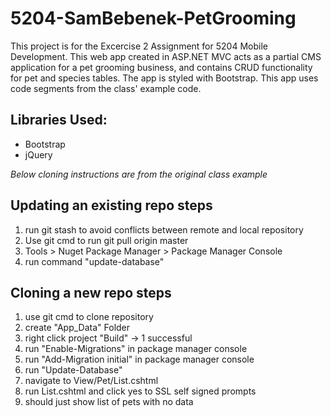 # 5204-SamBebenek-PetGrooming
This project is for the Excercise 2 Assignment for 5204 Mobile Development. This web app created in ASP.NET MVC acts as a partial CMS application for a 
pet grooming business, and contains CRUD functionality for pet and species tables. The app is styled with Bootstrap. This app uses code segments from the class' example code.
<h2>Libraries Used:</h2>
<ul>
<li>Bootstrap</li>
<li>jQuery</li>
</ul>
<i>Below cloning instructions are from the original class example</i>
<h2>Updating an existing repo steps</h2>
<ol>
  <li>run git stash to avoid conflicts between remote and local repository</li>
  <li>Use git cmd to run git pull origin master</li>
  <li>Tools > Nuget Package Manager > Package Manager Console</li>
  <li>run command "update-database"</li>
  </ol>

<h2>Cloning a new repo steps</h2>
<ol>
  <li>use git cmd to clone repository</li>
  <li>create "App_Data" Folder</li>
  <li>right click project "Build" -> 1 successful</li>
  <li>run "Enable-Migrations" in package manager console</li>
  <li>run "Add-Migration initial" in package manager console</li>
  <li>run "Update-Database"</li>
  <li>navigate to View/Pet/List.cshtml</li>
  <li>run List.cshtml and click yes to SSL self signed prompts</li>
  <li>should just show list of pets with no data</li>
  </ol>

